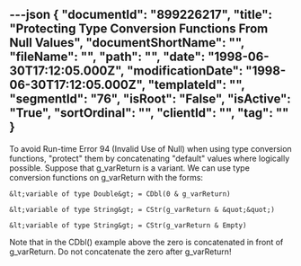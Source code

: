 ---json
{
  "documentId": "899226217",
  "title": "Protecting Type Conversion Functions From Null Values",
  "documentShortName": "",
  "fileName": "",
  "path": "",
  "date": "1998-06-30T17:12:05.000Z",
  "modificationDate": "1998-06-30T17:12:05.000Z",
  "templateId": "",
  "segmentId": "76",
  "isRoot": "False",
  "isActive": "True",
  "sortOrdinal": "",
  "clientId": "",
  "tag": ""
}
---

To avoid Run-time Error 94 (Invalid Use of Null) when using type conversion functions, &quot;protect&quot; them by concatenating &quot;default&quot; values where logically possible. Suppose that g_varReturn is a variant. We can use type conversion functions on g_varReturn with the forms:

    &lt;variable of type Double&gt; = CDbl(0 & g_varReturn)

    &lt;variable of type String&gt; = CStr(g_varReturn & &quot;&quot;)

    &lt;variable of type String&gt; = CStr(g_varReturn & Empty)

Note that in the CDbl() example above the zero is concatenated in front of g_varReturn. Do not concatenate the zero after g_varReturn!
